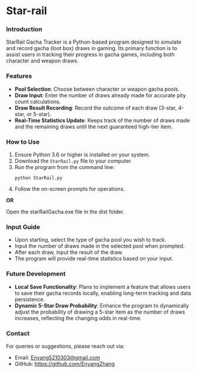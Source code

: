 # Star-rail
### Introduction

StarRail Gacha Tracker is a Python-based program designed to simulate and record gacha (loot box) draws in gaming. Its primary function is to assist users in tracking their progress in gacha games, including both character and weapon draws.

### Features

- **Pool Selection**: Choose between character or weapon gacha pools.
- **Draw Input**: Enter the number of draws already made for accurate pity count calculations.
- **Draw Result Recording**: Record the outcome of each draw (3-star, 4-star, or 5-star).
- **Real-Time Statistics Update**: Keeps track of the number of draws made and the remaining draws until the next guaranteed high-tier item.

### How to Use

1. Ensure Python 3.6 or higher is installed on your system.
2. Download the `StarRail.py` file to your computer.
3. Run the program from the command line:
   ```
   python StarRail.py
   ```
4. Follow the on-screen prompts for operations.

**OR**

Open the starRailGacha.exe file in the dist folder.

### Input Guide

- Upon starting, select the type of gacha pool you wish to track.
- Input the number of draws made in the selected pool when prompted.
- After each draw, input the result of the draw.
- The program will provide real-time statistics based on your input.

### Future Development

- **Local Save Functionality**: Plans to implement a feature that allows users to save their gacha records locally, enabling long-term tracking and data persistence.
- **Dynamic 5-Star Draw Probability**: Enhance the program to dynamically adjust the probability of drawing a 5-star item as the number of draws increases, reflecting the changing odds in real-time.

### Contact

For queries or suggestions, please reach out via:
- Email: Enyang5210303@gmail.com    
- GitHub: https://github.com/EnyangZhang
